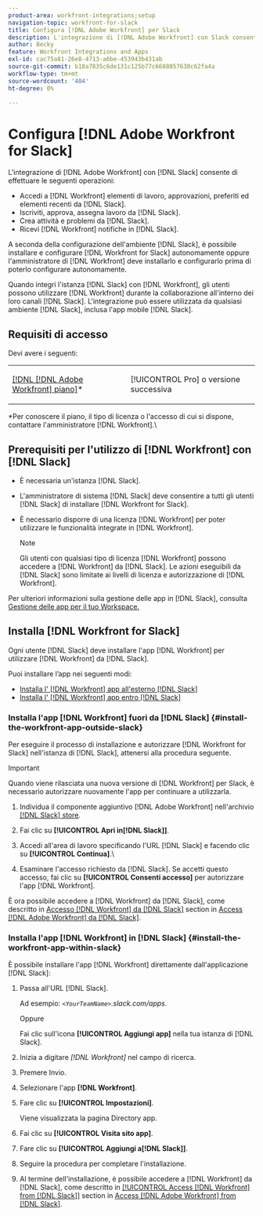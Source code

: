 ```yaml
---
product-area: workfront-integrations;setup
navigation-topic: workfront-for-slack
title: Configura [!DNL Adobe Workfront] per Slack
description: L'integrazione di [!DNL Adobe Workfront] con Slack consente di accedere e creare [!DNL Workfront] elementi di lavoro, approvazioni, preferiti ed elementi recenti di Slack.
author: Becky
feature: Workfront Integrations and Apps
exl-id: cac75a81-26e8-4713-a6be-453943b431ab
source-git-commit: b18a7835c6de131c125b77c6688057638c62fa4a
workflow-type: tm+mt
source-wordcount: '404'
ht-degree: 0%

---
```


# Configura [!DNL Adobe Workfront for Slack]

L&#39;integrazione di [!DNL Adobe Workfront] con [!DNL Slack] consente di effettuare le seguenti operazioni:

* Accedi a [!DNL Workfront] elementi di lavoro, approvazioni, preferiti ed elementi recenti da [!DNL Slack].
* Iscriviti, approva, assegna lavoro da [!DNL Slack].
* Crea attività e problemi da [!DNL Slack].
* Ricevi [!DNL Workfront] notifiche in [!DNL Slack].

A seconda della configurazione dell&#39;ambiente [!DNL Slack], è possibile installare e configurare [!DNL Workfront for Slack] autonomamente oppure l&#39;amministratore di [!DNL Workfront] deve installarlo e configurarlo prima di poterlo configurare autonomamente.

Quando integri l&#39;istanza [!DNL Slack] con [!DNL Workfront], gli utenti possono utilizzare [!DNL Workfront] durante la collaborazione all&#39;interno dei loro canali [!DNL Slack]. L&#39;integrazione può essere utilizzata da qualsiasi ambiente [!DNL Slack], inclusa l&#39;app mobile [!DNL Slack].

## Requisiti di accesso

Devi avere i seguenti:

<table style="table-layout:auto"> 
 <col> 
 </col> 
 <col> 
 </col> 
 <tbody> 
  <tr> 
   <td role="rowheader"><a href="https://business.adobe.com/it/products/workfront/pricing.html" target="_blank">[!DNL [!DNL Adobe Workfront] piano]</a>*</td> 
   <td> <p>[!UICONTROL Pro] o versione successiva</p> </td> 
  </tr> 
 </tbody> 
</table>

&#42;Per conoscere il piano, il tipo di licenza o l&#39;accesso di cui si dispone, contattare l&#39;amministratore [!DNL Workfront].\

## Prerequisiti per l&#39;utilizzo di [!DNL Workfront] con [!DNL Slack]

* È necessaria un&#39;istanza [!DNL Slack].
* L&#39;amministratore di sistema [!DNL Slack] deve consentire a tutti gli utenti [!DNL Slack] di installare [!DNL Workfront for Slack].
* È necessario disporre di una licenza [!DNL Workfront] per poter utilizzare le funzionalità integrate in [!DNL Workfront].

  >[!NOTE]
  >
  >Gli utenti con qualsiasi tipo di licenza [!DNL Workfront] possono accedere a [!DNL Workfront] da [!DNL Slack]. Le azioni eseguibili da [!DNL Slack] sono limitate ai livelli di licenza e autorizzazione di [!DNL Workfront].

Per ulteriori informazioni sulla gestione delle app in [!DNL Slack], consulta [Gestione delle app per il tuo Workspace.](https://get.slack.help/hc/en-us/articles/222386767-Manage-apps-for-your-workspace)

## Installa [!DNL Workfront for Slack]

Ogni utente [!DNL Slack] deve installare l&#39;app [!DNL Workfront] per utilizzare [!DNL Workfront] da [!DNL Slack].

Puoi installare l’app nei seguenti modi:

* [Installa l&#39; [!DNL Workfront] app all&#39;esterno [!DNL Slack]](#install-the-workfront-app-outside-slack-install-the-workfront-app-outside-slack)
* [Installa l&#39; [!DNL Workfront] app entro [!DNL Slack]](#install-the-workfront-app-within-slack-install-the-workfront-app-within-slack)

### Installa l&#39;app [!DNL Workfront] fuori da [!DNL Slack] {#install-the-workfront-app-outside-slack}

Per eseguire il processo di installazione e autorizzare [!DNL Workfront for Slack] nell&#39;istanza di [!DNL Slack], attenersi alla procedura seguente.

>[!IMPORTANT]
>
>Quando viene rilasciata una nuova versione di [!DNL Workfront] per Slack, è necessario autorizzare nuovamente l&#39;app per continuare a utilizzarla.

1. Individua il componente aggiuntivo [!DNL Adobe Workfront] nell&#39;archivio [[!DNL Slack] store](https://workfront.slack.com/apps/A7CLAMVNW-adobe-workfront?tab=more_info).

1. Fai clic su **[!UICONTROL Apri in[!DNL Slack]]**.

1. Accedi all&#39;area di lavoro specificando l&#39;URL [!DNL Slack] e facendo clic su **[!UICONTROL Continua]**.\

1. Esaminare l&#39;accesso richiesto da [!DNL Slack]. Se accetti questo accesso, fai clic su **[!UICONTROL Consenti accesso]** per autorizzare l&#39;app [!DNL Workfront].

È ora possibile accedere a [!DNL Workfront] da [!DNL Slack], come descritto in [Accesso [!DNL Workfront] da [!DNL Slack]](../../workfront-integrations-and-apps/using-workfront-with-slack/access-workfront-from-slack.md#viewing-all-available-commands) section in [Access [!DNL Adobe Workfront] da [!DNL Slack]](../../workfront-integrations-and-apps/using-workfront-with-slack/access-workfront-from-slack.md).

### Installa l&#39;app [!DNL Workfront] in [!DNL Slack] {#install-the-workfront-app-within-slack}

È possibile installare l&#39;app [!DNL Workfront] direttamente dall&#39;applicazione [!DNL Slack]:

1. Passa all&#39;URL [!DNL Slack].

   Ad esempio: *`<YourTeamName>`.slack.com/apps*.

   Oppure

   Fai clic sull&#39;icona **[!UICONTROL Aggiungi app]** nella tua istanza di [!DNL Slack].

1. Inizia a digitare *[!DNL Workfront]* nel campo di ricerca.
1. Premere Invio.
1. Selezionare l&#39;app **[!DNL Workfront]**.
1. Fare clic su **[!UICONTROL Impostazioni]**.

   Viene visualizzata la pagina Directory app.

1. Fai clic su **[!UICONTROL Visita sito app]**.
1. Fare clic su **[!UICONTROL Aggiungi a[!DNL Slack]]**.
1. Seguire la procedura per completare l&#39;installazione.
1. Al termine dell&#39;installazione, è possibile accedere a [!DNL Workfront] da [!DNL Slack], come descritto in [[!UICONTROL Access [!DNL Workfront] from [!DNL Slack]]](../../workfront-integrations-and-apps/using-workfront-with-slack/access-workfront-from-slack.md#viewing-all-available-commands) section in [Access [!DNL Adobe Workfront] from [!DNL Slack]](../../workfront-integrations-and-apps/using-workfront-with-slack/access-workfront-from-slack.md).

